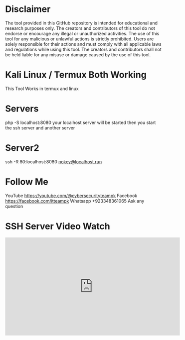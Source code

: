 # Disclaimer
The tool provided in this GitHub repository is intended for educational and research purposes only. The creators and contributors of this tool do not endorse or encourage any illegal or unauthorized activities. The use of this tool for any malicious or unlawful actions is strictly prohibited.
Users are solely responsible for their actions and must comply with all applicable laws and regulations while using this tool. The creators and contributors shall not be held liable for any misuse or damage caused by the use of this tool.

# Kali Linux / Termux Both Working
This Tool Works in termux and linux

# Servers
php -S localhost:8080
your localhost server will be started
then you start the ssh server and another server

# Server2
ssh -R 80:localhost:8080 nokey@localhost.run

# Follow Me
YouTube
https://youtube.com/@cybersecurityteampk
Facebook
https://facebook.com/itteampk
Whatsapp
+923348361065
Ask any question

# SSH Server Video Watch
<iframe width="560" height="315" src="https://www.youtube.com/embed/DRV3n6b2NGg" title="YouTube video player" frameborder="0" allow="accelerometer; autoplay; clipboard-write; encrypted-media; gyroscope; picture-in-picture; web-share" allowfullscreen></iframe>
